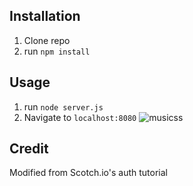 ## Installation

1. Clone repo
2. run `npm install`

## Usage

1. run `node server.js`
2. Navigate to `localhost:8080`
![musicss](https://user-images.githubusercontent.com/112198288/201387188-7ec07f0e-1bf5-486a-8e50-90a757a3dc4e.png)

## Credit

Modified from Scotch.io's auth tutorial
